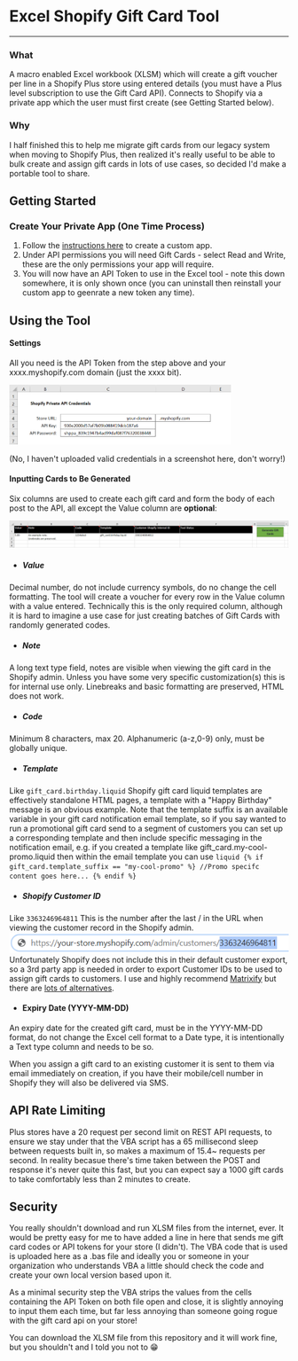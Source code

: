 # Excel Shopify Gift Card Tool
---

### What
A macro enabled Excel workbook (XLSM) which will create a gift voucher per line in a Shopify Plus store using entered details (you must have a Plus level subscription to use the Gift Card API). Connects to Shopify via a private app which the user must first create (see Getting Started below).

### Why
I half finished this to help me migrate gift cards from our legacy system when moving to Shopify Plus, then realized it's really useful to be able to bulk create and assign gift cards in lots of use cases, so decided I'd make a portable tool to share.

## Getting Started

### Create Your Private App (One Time Process)

1. Follow the [instructions here](https://help.shopify.com/en/manual/apps/app-types/custom-apps) to create a custom app.
2. Under API permissions you will need Gift Cards - select Read and Write, these are the only permissions your app will require.
4. You will now have an API Token to use in the Excel tool - note this down somewhere, it is only shown once (you can uninstall then reinstall your custom app to geenrate a new token any time).

## Using the Tool

#### Settings
All you need is the API Token from the step above and your xxxx.myshopify.com domain (just the xxxx bit).

<img src="https://github.com/stevenhoney/excel-shopify-gift-card-tool/blob/master/Screenshot-1.png" width="400px" />

(No, I haven't uploaded valid credentials in a screenshot here, don't worry!)

#### Inputting Cards to Be Generated
Six columns are used to create each gift card and form the body of each post to the API, all except the Value column are **optional**:

![Screenshot-2]

  - ##### Value
   Decimal number, do not include currency symbols, do no change the cell formatting. The tool will create a voucher for every row in the Value column with a value entered. Technically this is the only required column, although it is hard to imagine a use case for just creating batches of Gift Cards with randomly generated codes.
  - ##### Note
   A long text type field, notes are visible when viewing the gift card in the Shopify admin. Unless you have some very specific customization(s) this is for internal use only. Linebreaks and basic formatting are preserved, HTML does not work.
  - ##### Code
   Minimum 8 characters, max 20. Alphanumeric (a-z,0-9) only, must be globally unique.
  - ##### Template
  Like `gift_card.birthday.liquid` Shopify gift card liquid templates are effectively standalone HTML pages, a template with a "Happy Birthday" message is an obvious example. Note that the template suffix is an available variable in your gift card notification email template, so if you say wanted to run a promotional gift card send to a segment of customers you can set up a corresponding template and then include specific messaging in the notification email, e.g. if you created a template like gift_card.my-cool-promo.liquid then within the email template you can use ```liquid {% if gift_card.template_suffix == "my-cool-promo" %} //Promo specifc content goes here... {% endif %} ```
  - ##### Shopify Customer ID
  Like `3363246964811` This is the number after the last / in the URL when viewing the customer record in the Shopify admin. 
  ![Screenshot-3]
Unfortunately Shopify does not include this in their default customer export, so a 3rd party app is needed in order to export Customer IDs to be used to assign gift cards to customers. I use and highly recommend [Matrixify](https://matrixify.app/) but there are [lots of alternatives](https://apps.shopify.com/search?q=csv+export#).

  - #### Expiry Date (YYYY-MM-DD)
  An expiry date for the created gift card, must be in the YYYY-MM-DD format, do not change the Excel cell format to a Date type, it is intentionally a Text type column and needs to be so.
  
When you assign a gift card to an existing customer it is sent to them via email immediately on creation, if you have their mobile/cell number in Shopify they will also be delivered via SMS.
  
## API Rate Limiting
Plus stores have a 20 request per second limit on REST API requests, to ensure we stay under that the VBA script has a 65 millisecond sleep between requests built in, so makes a maximum of 15.4~ requests per second. In reality becasue there's time taken between the POST and response it's never quite this fast, but you can expect say a 1000 gift cards to take comfortably less than 2 minutes to create.

## Security
You really shouldn't download and run XLSM files from the internet, ever. It would be pretty easy for me to have added a line in here that sends me gift card codes or API tokens for your store (I didn't). The VBA code that is used is uploaded here as a .bas file and ideally you or someone in your organization who understands VBA a little should check the code and create your own local version based upon it.

As a minimal security step the VBA strips the values from the cells containing the API Token on both file open and close, it is slightly annoying to input them each time, but far less annoying than someone going rogue with the gift card api on your store!

You can download the XLSM file from this repository and it will work fine, but you shouldn't and I told you not to :grin:

[Screenshot-1]: https://github.com/stevenhoney/excel-shopify-gift-card-tool/blob/master/Screenshot-1.png
[Screenshot-2]: https://github.com/stevenhoney/excel-shopify-gift-card-tool/blob/master/Screenshot-2.png
[Screenshot-3]: https://github.com/stevenhoney/excel-shopify-gift-card-tool/blob/master/Screenshot-3.png
